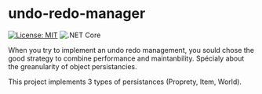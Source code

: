 # undo-redo-manager
[![License: MIT](https://img.shields.io/badge/License-MIT-yellow.svg)](https://opensource.org/licenses/MIT)
![.NET Core](https://github.com/xclemence/undo-redo-manager/workflows/.NET%20Core/badge.svg?branch=master)

When you try to implement an undo redo management, you sould chose the good strategy to combine performance and maintanbility. Spécialy about the greanularity of object persistancies.

This project implements 3 types of persistances (Proprety, Item, World).


